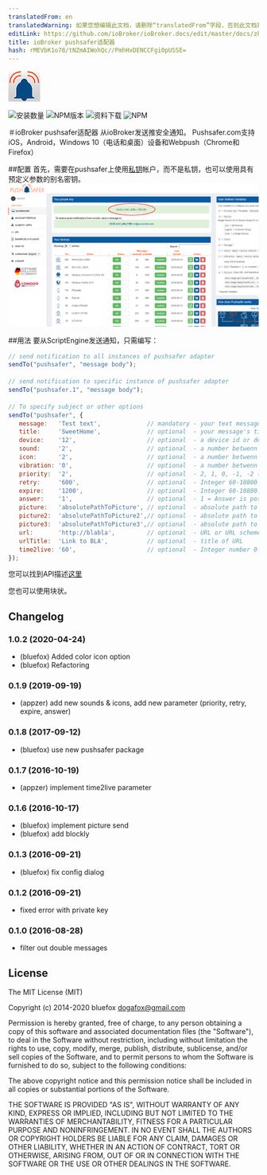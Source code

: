 ```yaml
---
translatedFrom: en
translatedWarning: 如果您想编辑此文档，请删除“translatedFrom”字段，否则此文档将再次自动翻译
editLink: https://github.com/ioBroker/ioBroker.docs/edit/master/docs/zh-cn/adapterref/iobroker.pushsafer/README.md
title: ioBroker pushsafer适配器
hash: rMEVbK1o78/tNZmAIWohQc//PmhHxDENCCFgi0pUSSE=
---
```

![商标](../../../en/adapterref/iobroker.pushsafer/admin/pushsafer.png)

![安装数量](http://iobroker.live/badges/pushsafer-stable.svg)
![NPM版本](http://img.shields.io/npm/v/iobroker.pushsafer.svg)
![资料下载](https://img.shields.io/npm/dm/iobroker.pushsafer.svg)
![NPM](https://nodei.co/npm/iobroker.pushsafer.png?downloads=true)

＃ioBroker pushsafer适配器
从ioBroker发送推安全通知。
Pushsafer.com支持iOS，Android，Windows 10（电话和桌面）设备和Webpush（Chrome和Firefox）

##配置
首先，需要在pushsafer上使用[私钥](https://www.pushsafer.com/)帐户，而不是私钥，也可以使用具有预定义参数的别名密钥。
![Pushsafer配置](../../../en/adapterref/iobroker.pushsafer/img/Screen0.png)

##用法
要从ScriptEngine发送通知，只需编写：

```javascript
// send notification to all instances of pushsafer adapter
sendTo("pushsafer", "message body");

// send notification to specific instance of pushsafer adapter
sendTo("pushsafer.1", "message body");

// To specify subject or other options
sendTo("pushsafer", {
   message:   'Test text',             // mandatory - your text message
   title:     'SweetHome',             // optional  - your message's title, otherwise your app's name is used
   device:    '12',                    // optional  - a device id or device group id (empty or a = all devices)
   sound:     '2',                     // optional  - a number betwenn 0-60 (see pushsafers API description)
   icon:      '2',                     // optional  - a number betwenn 1-177 (see pushsafers API description)
   vibration: '0',                     // optional  - a number betwenn 0-3 (see pushsafers API description)
   priority:  '2',                     // optional  - 2, 1, 0, -1, -2 (see pushsafers API description)
   retry:     '600',                   // optional  - Integer 60-10800 (60s steps): Time in seconds, after a message shuld resend (see pushsafers API description)
   expire:    '1200',                  // optional  - Integer 60-10800: Time in seconds, after the retry/resend should stop. (see pushsafers API description)
   answer:    '1',                     // optional  - 1 = Answer is possible, 0 = Answer is not possible. (see pushsafers API description)
   picture:   'absolutePathToPicture', // optional  - absolute path to picture or base64 coded image URL
   picture2:  'absolutePathToPicture2',// optional  - absolute path to picture or base64 coded image URL
   picture3:  'absolutePathToPicture3',// optional  - absolute path to picture or base64 coded image URL
   url:       'http://blabla',         // optional  - URL or URL scheme, https://www.pushsafer.com/en/url_schemes
   urlTitle:  'Link to BLA',           // optional  - title of URL
   time2live: '60',                    // optional  - Integer number 0-43200: Time in minutes, after which message automatically gets purged.
});
```

您可以找到API描述[这里](https://www.pushsafer.com/en/pushapi)

您也可以使用块状。

## Changelog
### 1.0.2 (2020-04-24)
* (bluefox) Added color icon option
* (bluefox) Refactoring

### 0.1.9 (2019-09-19)
* (appzer) add new sounds & icons, add new parameter (priority, retry, expire, answer)

### 0.1.8 (2017-09-12)
* (bluefox) use new pushsafer package

### 0.1.7 (2016-10-19)
* (appzer) implement time2live parameter

### 0.1.6 (2016-10-17)
* (bluefox) implement picture send
* (bluefox) add blockly

### 0.1.3 (2016-09-21)
* (bluefox) fix config dialog

### 0.1.2 (2016-09-21)
* fixed error with private key

### 0.1.0 (2016-08-28)
* filter out double messages

## License

The MIT License (MIT)

Copyright (c) 2014-2020 bluefox <dogafox@gmail.com>

Permission is hereby granted, free of charge, to any person obtaining a copy
of this software and associated documentation files (the "Software"), to deal
in the Software without restriction, including without limitation the rights
to use, copy, modify, merge, publish, distribute, sublicense, and/or sell
copies of the Software, and to permit persons to whom the Software is
furnished to do so, subject to the following conditions:

The above copyright notice and this permission notice shall be included in
all copies or substantial portions of the Software.

THE SOFTWARE IS PROVIDED "AS IS", WITHOUT WARRANTY OF ANY KIND, EXPRESS OR
IMPLIED, INCLUDING BUT NOT LIMITED TO THE WARRANTIES OF MERCHANTABILITY,
FITNESS FOR A PARTICULAR PURPOSE AND NONINFRINGEMENT. IN NO EVENT SHALL THE
AUTHORS OR COPYRIGHT HOLDERS BE LIABLE FOR ANY CLAIM, DAMAGES OR OTHER
LIABILITY, WHETHER IN AN ACTION OF CONTRACT, TORT OR OTHERWISE, ARISING FROM,
OUT OF OR IN CONNECTION WITH THE SOFTWARE OR THE USE OR OTHER DEALINGS IN
THE SOFTWARE.
